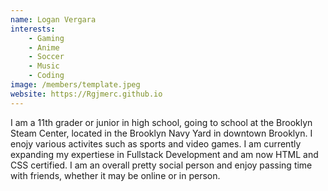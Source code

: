 ```yaml
---
name: Logan Vergara
interests: 
    - Gaming
    - Anime
    - Soccer
    - Music
    - Coding
image: /members/template.jpeg
website: https://Rgjmerc.github.io
---
```


I am a 11th grader or junior in high school, going to school at the Brooklyn Steam Center, located in the
     Brooklyn Navy Yard in downtown Brooklyn. I enojy various activites such as sports and video games. I am currently expanding
     my expertiese in Fullstack Development and am now HTML and CSS certified. I am an overall pretty social person and
     enjoy passing time with friends, whether it may be online or in person.
